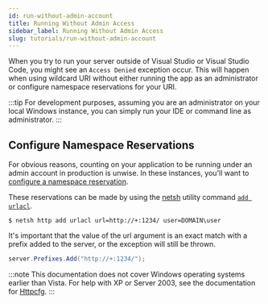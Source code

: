 ```yaml
---
id: run-without-admin-account
title: Running Without Admin Access
sidebar_label: Running Without Admin Access
slug: tutorials/run-without-admin-account
---
```


When you try to run your server outside of Visual Studio or Visual Studio Code, you might see an `Access Denied` exception occur. This will happen when using wildcard URI without either running the app as an administrator or configure namespace reservations for your URI.

:::tip
For development purposes, assuming you are an administrator on your local Windows instance, you can simply run your IDE or command line as administrator.
:::

## Configure Namespace Reservations

For obvious reasons, counting on your application to be running under an admin account in production is unwise. In these instances, you'll want to [configure a namespace reservation](https://docs.microsoft.com/en-us/windows/win32/http/namespace-reservations-registrations-and-routing).

These reservations can be made by using the [netsh](https://docs.microsoft.com/en-us/windows/win32/http/netsh-commands-for-http) utility command [`add urlacl`](https://docs.microsoft.com/en-us/windows/win32/http/add-urlacl).

```
$ netsh http add urlacl url=http://+:1234/ user=DOMAIN\user
```

It's important that the value of the url argument is an exact match with a prefix added to the server, or the exception will still be thrown.

```csharp
server.Prefixes.Add("http://+:1234/");
```

:::note
This documentation does not cover Windows operating systems earlier than Vista. For help with XP or Server 2003, see the documentation for [Httpcfg](https://docs.microsoft.com/en-us/previous-versions/windows/it-pro/windows-server-2003/cc781601(v=ws.10)).
:::